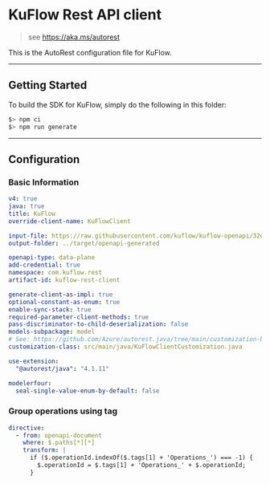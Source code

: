 # KuFlow Rest API client

> see https://aka.ms/autorest

This is the AutoRest configuration file for KuFlow.

---

## Getting Started

To build the SDK for KuFlow, simply do the following in this folder:

```bash
$> npm ci
$> npm run generate
```

---

## Configuration

### Basic Information

```yaml
v4: true
java: true
title: KuFlow
override-client-name: KuFlowClient

input-file: https://raw.githubusercontent.com/kuflow/kuflow-openapi/32eb79e55fdcbfef34bec3650ea3e47dd7e896ae/specs/api.kuflow.com/v2022-10-08/openapi.yaml
output-folder: ../target/openapi-generated

openapi-type: data-plane
add-credential: true
namespace: com.kuflow.rest
artifact-id: kuflow-rest-client

generate-client-as-impl: true
optional-constant-as-enum: true
enable-sync-stack: true
required-parameter-client-methods: true
pass-discriminator-to-child-deserialization: false
models-subpackage: model
# See: https://github.com/Azure/autorest.java/tree/main/customization-base
customization-class: src/main/java/KuFlowClientCustomization.java

use-extension:
  "@autorest/java": "4.1.11"

modelerfour:
  seal-single-value-enum-by-default: false
```

### Group operations using tag
```yaml
directive:
  - from: openapi-document
    where: $.paths[*][*]
    transform: |
      if ($.operationId.indexOf($.tags[1] + 'Operations_') === -1) {
        $.operationId = $.tags[1] + 'Operations_' + $.operationId;
      }
```


